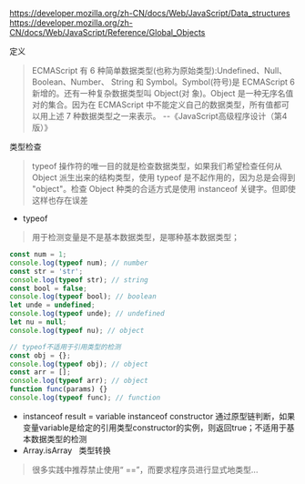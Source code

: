 https://developer.mozilla.org/zh-CN/docs/Web/JavaScript/Data_structures https://developer.mozilla.org/zh-CN/docs/Web/JavaScript/Reference/Global_Objects

定义
> ECMAScript 有 6 种简单数据类型(也称为原始类型):Undefined、Null、Boolean、Number、 String 和 Symbol。Symbol(符号)是 ECMAScript 6 新增的。还有一种复杂数据类型叫 Object(对 象)。Object 是一种无序名值对的集合。因为在 ECMAScript 中不能定义自己的数据类型，所有值都可 以用上述 7 种数据类型之一来表示。 --《JavaScript高级程序设计（第4版）》

类型检查
> typeof 操作符的唯一目的就是检查数据类型，如果我们希望检查任何从 Object 派生出来的结构类型，使用 typeof 是不起作用的，因为总是会得到 "object"。检查 Object 种类的合适方式是使用 instanceof 关键字。但即使这样也存在误差
> ‌
* typeof
> 用于检测变量是不是基本数据类型，是哪种基本数据类型；
```javascript
const num = 1;
console.log(typeof num); // number
const str = 'str';
console.log(typeof str); // string
const bool = false;
console.log(typeof bool); // boolean
let unde = undefined;
console.log(typeof unde); // undefined
let nu = null;
console.log(typeof nu); // object

// typeof不适用于引用类型的检测
const obj = {};
console.log(typeof obj); // object
const arr = [];
console.log(typeof arr); // object
function func(params) {}
console.log(typeof func); // function
```

* instanceof
result = variable instanceof constructor
通过原型链判断，如果变量variable是给定的引用类型constructor的实例，则返回true；不适用于基本数据类型的检测
‌
* Array.isArray
‌
‌
类型转换

> 很多实践中推荐禁止使用“ ==”，而要求程序员进行显式地类型...
